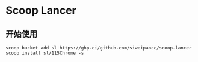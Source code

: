 # Scoop Lancer
## 开始使用

```pwsh
scoop bucket add sl https://ghp.ci/github.com/siweipancc/scoop-lancer
scoop install sl/115Chrome -s
```
